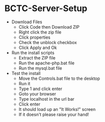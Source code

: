 # BCTC-Server-Setup
* Download Files
  * Click Code then Download ZIP
  * Right click the zip file
  * Click properties
  * Check the unblock checkbox
  * Click Apply and Ok
* Run the install scripts
  * Extract the ZIP file
  * Run the apache-php.bat file
  * Run the mysql.bat file
* Test the install
  * Move the Controls.bat file to the desktop
  * Run it
  * Type 1 and click enter
  * Goto your browser
  * Type localhost in the url bar
  * Click enter
  * It should load up an "It Works!" screen
  * If it doesn't please raise your hand!
